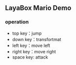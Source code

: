 ## LayaBox Mario  Demo

### operation
* top key：jump
* down key：transfortmat
* left key：move left
* right key：move right
* space key: attack
